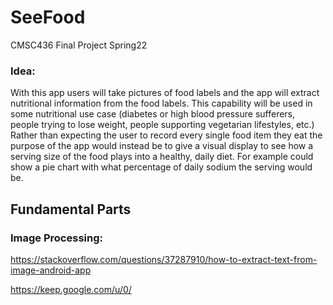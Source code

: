 # SeeFood
CMSC436 Final Project Spring22

### Idea: 
With this app users will take pictures of food labels and the app will extract nutritional information
from the food labels. This capability will be used in some nutritional use case (diabetes or high
blood pressure sufferers, people trying to lose weight, people supporting vegetarian lifestyles, etc.)
Rather than expecting the user to record every single food item they eat the purpose of the app
would instead be to give a visual display to see how a serving size of the food plays into a healthy,
daily diet. For example could show a pie chart with what percentage of daily sodium the serving
would be.

## Fundamental Parts
### Image Processing: 
https://stackoverflow.com/questions/37287910/how-to-extract-text-from-image-android-app

https://keep.google.com/u/0/
